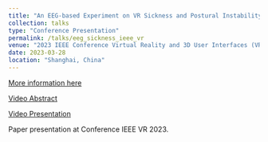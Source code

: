 ```yaml
---
title: "An EEG-based Experiment on VR Sickness and Postural Instability While Walking in Virtual Environments"
collection: talks
type: "Conference Presentation"
permalink: /talks/eeg_sickness_ieee_vr
venue: "2023 IEEE Conference Virtual Reality and 3D User Interfaces (VR)"
date: 2023-03-28
location: "Shanghai, China"
---
```


[More information here](https://catiradocortes.github.io/publications/IEEE_VR)

[Video Abstract](https://youtu.be/WZ6nudqcwNs)

[Video Presentation](https://youtu.be/YnU9azOdN-A)

Paper presentation at Conference IEEE VR 2023.